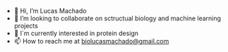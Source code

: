 - 👋 Hi, I’m Lucas Machado
- 🧬 I’m looking to collaborate on sctructual biology and machine learning projects
- 🧪 I`m currently interested in protein design
- 📫 How to reach me at biolucasmachado@gmail.com

<!---
izzetbiophysicist/izzetbiophysicist is a ✨ special ✨ repository because its `README.md` (this file) appears on your GitHub profile.
You can click the Preview link to take a look at your changes.
--->

